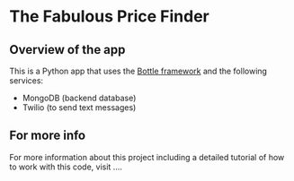 # The Fabulous Price Finder #

## Overview of the app ##

This is a Python app that uses the [Bottle framework](http://bottlepy.org/docs/dev/) and the following services:

-   MongoDB (backend database)
-   Twilio (to send text messages)
		
## For more info ##

For more information about this project including a detailed tutorial of how to work with this code, visit ....